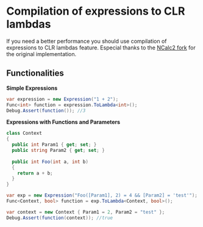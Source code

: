 ﻿# Compilation of expressions to CLR lambdas

If you need a better performance you should use compilation of expressions to CLR lambdas feature. 
Especial thanks to the [NCalc2 fork](https://github.com/sklose/NCalc2) for the original implementation.

## Functionalities

**Simple Expressions**

```c#
var expression = new Expression("1 + 2");
Func<int> function = expression.ToLambda<int>();
Debug.Assert(function()); //3
```

**Expressions with Functions and Parameters**

```c#
class Context
{
  public int Param1 { get; set; }
  public string Param2 { get; set; }
  
  public int Foo(int a, int b)
  {
    return a + b;
  }
}

var exp = new Expression("Foo([Param1], 2) = 4 && [Param2] = 'test'");
Func<Context, bool> function = exp.ToLambda<Context, bool>();

var context = new Context { Param1 = 2, Param2 = "test" };
Debug.Assert(function(context)); //true
```